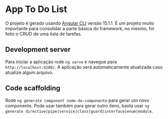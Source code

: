 # App To Do List

O projeto é gerado usando [Angular CLI](https://github.com/angular/angular-cli) versão 15.1.1. É um projeto muito importante para consolidar a parte básica do framework, no mesmo, foi feito o CRUD de uma lista de tarefas.

## Development server

Para iniciar a aplicação rode `ng serve` e navegue para `http://localhost:4200/`. 
A aplicação será automaticamente atualizada caso atualize algum arquivo.

## Code scaffolding

Rode `ng generate component nome-do-componente` para gerar um novo componente. Pode usar também para gerar outro itens, basta usar `ng generate directive|pipe|service|class|guard|interface|enum|module`.




